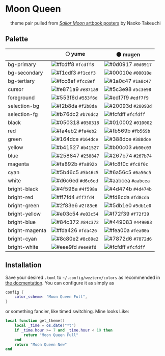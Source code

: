 # Moon Queen

<div align="center">
<p>theme pair pulled from <a href="https://missdream.org/raw-sailor-moon-downloads/manga/art-books/"><em>Sailor Moon</em> artbook posters</a> by Naoko Takeuchi</p>
</div>

## Palette

|                  | 🌕 yume                                                                   | 🌑 mugen                                                                  |
| ---------------- | ------------------------------------------------------------------------- | ------------------------------------------------------------------------- |
| bg-primary       | ![#fcdff8](https://via.placeholder.com/15/fcdff8/000000?text=+) `#fcdff8` | ![#0d0917](https://via.placeholder.com/15/0d0917/000000?text=+) `#0d0917` |
| bg-secondary     | ![#f1cdf3](https://via.placeholder.com/15/f1cdf3/000000?text=+) `#f1cdf3` | ![#00010e](https://via.placeholder.com/15/00010e/000000?text=+) `#00010e` |
| bg-tertiary      | ![#fcc8ef](https://via.placeholder.com/15/fcc8ef/000000?text=+) `#fcc8ef` | ![#1a0c47](https://via.placeholder.com/15/1a0c47/000000?text=+) `#1a0c47` |
| cursor           | ![#e871a9](https://via.placeholder.com/15/e871a9/000000?text=+) `#e871a9` | ![#5c3e98](https://via.placeholder.com/15/5c3e98/000000?text=+) `#5c3e98` |
| foreground       | ![#553f6d](https://via.placeholder.com/15/553f6d/000000?text=+) `#553f6d` | ![#edf7f9](https://via.placeholder.com/15/edf7f9/000000?text=+) `#edf7f9` |
| selection-bg     | ![#f2b8da](https://via.placeholder.com/15/f2b8da/000000?text=+) `#f2b8da` | ![#20093d](https://via.placeholder.com/15/20093d/000000?text=+) `#20093d` |
| selection-fg     | ![#b76dc2](https://via.placeholder.com/15/b76dc2/000000?text=+) `#b76dc2` | ![#fcfdff](https://via.placeholder.com/15/fcfdff/000000?text=+) `#fcfdff` |
| black            | ![#050318](https://via.placeholder.com/15/050318/000000?text=+) `#050318` | ![#010002](https://via.placeholder.com/15/010002/000000?text=+) `#010002` |
| red              | ![#fa4eb2](https://via.placeholder.com/15/fa4eb2/000000?text=+) `#fa4eb2` | ![#fb569b](https://via.placeholder.com/15/fb569b/000000?text=+) `#fb569b` |
| green            | ![#164dce](https://via.placeholder.com/15/164dce/000000?text=+) `#164dce` | ![#388dce](https://via.placeholder.com/15/388dce/000000?text=+) `#388dce` |
| yellow           | ![#b41527](https://via.placeholder.com/15/b41527/000000?text=+) `#b41527` | ![#b00c03](https://via.placeholder.com/15/b00c03/000000?text=+) `#b00c03` |
| blue             | ![#258847](https://via.placeholder.com/15/258847/000000?text=+) `#258847` | ![#267b74](https://via.placeholder.com/15/267b74/000000?text=+) `#267b74` |
| magenta          | ![#fa892b](https://via.placeholder.com/15/fa892b/000000?text=+) `#fa892b` | ![#fc8f0c](https://via.placeholder.com/15/fc8f0c/000000?text=+) `#fc8f0c` |
| cyan             | ![#5b46c5](https://via.placeholder.com/15/5b46c5/000000?text=+) `#5b46c5` | ![#6a56c5](https://via.placeholder.com/15/6a56c5/000000?text=+) `#6a56c5` |
| white            | ![#d6c6ed](https://via.placeholder.com/15/d6c6ed/000000?text=+) `#d6c6ed` | ![#aabcea](https://via.placeholder.com/15/aabcea/000000?text=+) `#aabcea` |
| bright-black     | ![#4f598a](https://via.placeholder.com/15/4f598a/000000?text=+) `#4f598a` | ![#4d474b](https://via.placeholder.com/15/4d474b/000000?text=+) `#4d474b` |
| bright-red       | ![#ff7fd4](https://via.placeholder.com/15/ff7fd4/000000?text=+) `#ff7fd4` | ![#fd8cda](https://via.placeholder.com/15/fd8cda/000000?text=+) `#fd8cda` |
| bright-green     | ![#2f83e6](https://via.placeholder.com/15/2f83e6/000000?text=+) `#2f83e6` | ![#5db1e0](https://via.placeholder.com/15/5db1e0/000000?text=+) `#5db1e0` |
| bright-yellow    | ![#e03c54](https://via.placeholder.com/15/e03c54/000000?text=+) `#e03c54` | ![#f72f39](https://via.placeholder.com/15/f72f39/000000?text=+) `#f72f39` |
| bright-blue      | ![#84c372](https://via.placeholder.com/15/84c372/000000?text=+) `#84c372` | ![#449083](https://via.placeholder.com/15/449083/000000?text=+) `#449083` |
| bright-magenta   | ![#fda426](https://via.placeholder.com/15/fda426/000000?text=+) `#fda426` | ![#fea00a](https://via.placeholder.com/15/fea00a/000000?text=+) `#fea00a` |
| bright-cyan      | ![#8c80e2](https://via.placeholder.com/15/8c80e2/000000?text=+) `#8c80e2` | ![#7872d6](https://via.placeholder.com/15/7872d6/000000?text=+) `#7872d6` |
| bright-white     | ![#eee9fd](https://via.placeholder.com/15/eee9fd/000000?text=+) `#eee9fd` | ![#fcfdff](https://via.placeholder.com/15/fcfdff/000000?text=+) `#fcfdff` |

## Installation

Save your desired `.toml` to `~/.config/wezterm/colors` as recommended in [the
docmentation](https://wezfurlong.org/wezterm/config/appearance.html#defining-a-color-scheme-in-a-separate-file).
You can configure it as simply as

```lua
config {
    color_scheme: "Moon Queen Full",
}
```
or something fancier, like timed switching. Mine looks Like:

```lua
local function get_theme()
    local _time = os.date("*t")
    if _time.hour >= 7 and _time.hour < 19 then
        return "Moon Queen Full"
    end
    return "Moon Queen New"
end
```
